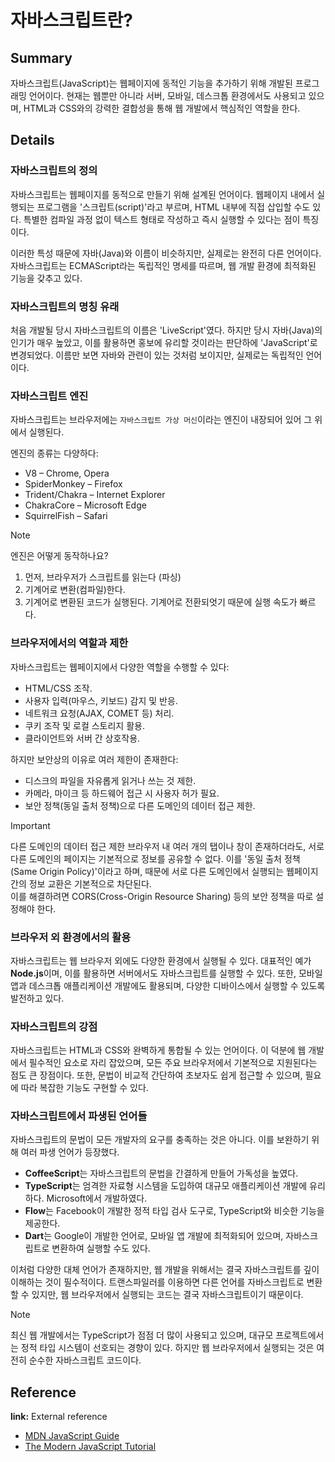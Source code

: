 # 자바스크립트란?

## Summary
자바스크립트(JavaScript)는 웹페이지에 동적인 기능을 추가하기 위해 개발된 프로그래밍 언어이다. 현재는 웹뿐만 아니라 서버, 모바일, 데스크톱 환경에서도 사용되고 있으며, HTML과 CSS와의 강력한 결합성을 통해 웹 개발에서 핵심적인 역할을 한다.  

## Details  

### 자바스크립트의 정의  
자바스크립트는 웹페이지를 동적으로 만들기 위해 설계된 언어이다. 웹페이지 내에서 실행되는 프로그램을 '스크립트(script)'라고 부르며, HTML 내부에 직접 삽입할 수도 있다. 특별한 컴파일 과정 없이 텍스트 형태로 작성하고 즉시 실행할 수 있다는 점이 특징이다.  

이러한 특성 때문에 자바(Java)와 이름이 비슷하지만, 실제로는 완전히 다른 언어이다. 자바스크립트는 ECMAScript라는 독립적인 명세를 따르며, 웹 개발 환경에 최적화된 기능을 갖추고 있다.  

### 자바스크립트의 명칭 유래  
처음 개발될 당시 자바스크립트의 이름은 'LiveScript'였다. 하지만 당시 자바(Java)의 인기가 매우 높았고, 이를 활용하면 홍보에 유리할 것이라는 판단하에 'JavaScript'로 변경되었다. 이름만 보면 자바와 관련이 있는 것처럼 보이지만, 실제로는 독립적인 언어이다.  

### 자바스크립트 엔진 
자바스크립트는 브라우저에는 `자바스크립트 가상 머신`이라는 엔진이 내장되어 있어 그 위에서 실행된다. 

엔진의 종류는 다양하다:

- V8 – Chrome, Opera
- SpiderMonkey – Firefox
- Trident/Chakra – Internet Explorer
- ChakraCore – Microsoft Edge
- SquirrelFish – Safari

> [!NOTE]
> 엔진은 어떻게 동작하나요?
> 1. 먼저, 브라우저가 스크립트를 읽는다 (파싱) 
> 2. 기계어로 변환(컴파일)한다. 
> 3. 기계어로 변환된 코드가 실행된다. 기계어로 전환되엇기 때문에 실행 속도가 빠르다.

### 브라우저에서의 역할과 제한  

자바스크립트는 웹페이지에서 다양한 역할을 수행할 수 있다:

- HTML/CSS 조작.
- 사용자 입력(마우스, 키보드) 감지 및 반응.
- 네트워크 요청(AJAX, COMET 등) 처리.
- 쿠키 조작 및 로컬 스토리지 활용.
- 클라이언트와 서버 간 상호작용.

하지만 보안상의 이유로 여러 제한이 존재한다:

- 디스크의 파일을 자유롭게 읽거나 쓰는 것 제한.
- 카메라, 마이크 등 하드웨어 접근 시 사용자 허가 필요.
- 보안 정책(동일 출처 정책)으로 다른 도메인의 데이터 접근 제한.

> [!IMPORTANT]
> 다른 도메인의 데이터 접근 제한
> 브라우저 내 여러 개의 탭이나 창이 존재하더라도, 서로 다른 도메인의 페이지는 기본적으로 정보를 공유할 수 없다.
> 이를 '동일 출처 정책(Same Origin Policy)'이라고 하며, 때문에 서로 다른 도메인에서 실행되는 웹페이지 간의 정보 교환은 기본적으로 차단된다. <br/>
> 이를 해결하려면 CORS(Cross-Origin Resource Sharing) 등의 보안 정책을 따로 설정해야 한다.  

### 브라우저 외 환경에서의 활용  
자바스크립트는 웹 브라우저 외에도 다양한 환경에서 실행될 수 있다. 대표적인 예가 **Node.js**이며, 이를 활용하면 서버에서도 자바스크립트를 실행할 수 있다. 또한, 모바일 앱과 데스크톱 애플리케이션 개발에도 활용되며, 다양한 디바이스에서 실행할 수 있도록 발전하고 있다.  

### 자바스크립트의 강점  
자바스크립트는 HTML과 CSS와 완벽하게 통합될 수 있는 언어이다. 이 덕분에 웹 개발에서 필수적인 요소로 자리 잡았으며, 모든 주요 브라우저에서 기본적으로 지원된다는 점도 큰 장점이다. 또한, 문법이 비교적 간단하여 초보자도 쉽게 접근할 수 있으며, 필요에 따라 복잡한 기능도 구현할 수 있다.  

### 자바스크립트에서 파생된 언어들  
자바스크립트의 문법이 모든 개발자의 요구를 충족하는 것은 아니다. 
이를 보완하기 위해 여러 파생 언어가 등장했다.  

- **CoffeeScript**는 자바스크립트의 문법을 간결하게 만들어 가독성을 높였다.  
- **TypeScript**는 엄격한 자료형 시스템을 도입하여 대규모 애플리케이션 개발에 유리하다. Microsoft에서 개발하였다.  
- **Flow**는 Facebook이 개발한 정적 타입 검사 도구로, TypeScript와 비슷한 기능을 제공한다.  
- **Dart**는 Google이 개발한 언어로, 모바일 앱 개발에 최적화되어 있으며, 자바스크립트로 변환하여 실행할 수도 있다.  

이처럼 다양한 대체 언어가 존재하지만, 웹 개발을 위해서는 결국 자바스크립트를 깊이 이해하는 것이 필수적이다. 트랜스파일러를 이용하면 다른 언어를 자바스크립트로 변환할 수 있지만, 웹 브라우저에서 실행되는 코드는 결국 자바스크립트이기 때문이다.  

> [!NOTE]  
> 최신 웹 개발에서는 TypeScript가 점점 더 많이 사용되고 있으며, 대규모 프로젝트에서는 정적 타입 시스템이 선호되는 경향이 있다. 하지만 웹 브라우저에서 실행되는 것은 여전히 순수한 자바스크립트 코드이다.  

## Reference  
**link:** External reference  
- [MDN JavaScript Guide](https://developer.mozilla.org/ko/docs/Web/JavaScript)  
- [The Modern JavaScript Tutorial](https://ko.javascript.info/)
